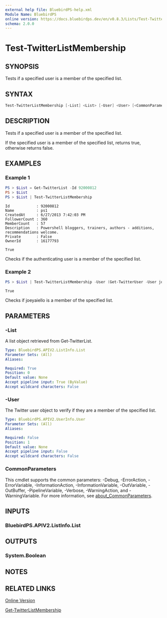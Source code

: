 ```yaml
---
external help file: BluebirdPS-help.xml
Module Name: BluebirdPS
online version: https://docs.bluebirdps.dev/en/v0.8.3/Lists/Test-TwitterListMembership
schema: 2.0.0
---
```


# Test-TwitterListMembership

## SYNOPSIS

Tests if a specified user is a member of the specified list.

## SYNTAX

```powershell
Test-TwitterListMembership [-List] <List> [-User] <User> [<CommonParameters>]
```

## DESCRIPTION

Tests if a specified user is a member of the specified list.

If the specified user is a member of the specified list, returns true, otherwise returns false.

## EXAMPLES

### Example 1

```powershell
PS > $List = Get-TwitterList -Id 92000812
PS > $List
PS > $List | Test-TwitterListMembership
```

```text
Id            : 92000812
Name          : ps1
CreatedAt     : 6/27/2013 7:42:03 PM
FollowerCount : 360
MemberCount   : 57
Description   : Powershell bloggers, trainers, authors - additions, recommendations welcome.
Private       : False
OwnerId       : 16177793

True
```

Checks if the authenticating user is a member of the specified list.

### Example 2

```powershell
PS > $List | Test-TwitterListMembership -User (Get-TwitterUser -User joeyaiello)
```

```text
True
```

Checks if joeyaiello is a member of the specified list.

## PARAMETERS

### -List

A list object retrieved from Get-TwitterList.

```yaml
Type: BluebirdPS.APIV2.ListInfo.List
Parameter Sets: (All)
Aliases:

Required: True
Position: 0
Default value: None
Accept pipeline input: True (ByValue)
Accept wildcard characters: False
```

### -User

The Twitter user object to verify if they are a member of the specified list.

```yaml
Type: BluebirdPS.APIV2.UserInfo.User
Parameter Sets: (All)
Aliases:

Required: False
Position: 1
Default value: None
Accept pipeline input: False
Accept wildcard characters: False
```

### CommonParameters

This cmdlet supports the common parameters: -Debug, -ErrorAction, -ErrorVariable, -InformationAction, -InformationVariable, -OutVariable, -OutBuffer, -PipelineVariable, -Verbose, -WarningAction, and -WarningVariable. For more information, see [about_CommonParameters](http://go.microsoft.com/fwlink/?LinkID=113216).

## INPUTS

### BluebirdPS.APIV2.ListInfo.List

## OUTPUTS

### System.Boolean

## NOTES

## RELATED LINKS

[Online Version](https://docs.bluebirdps.dev/en/v0.8.3/Lists/Test-TwitterListMembership)

[Get-TwitterListMembership](https://docs.bluebirdps.dev/en/v0.8.3/Lists/Get-TwitterListMembership)
